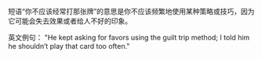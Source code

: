 短语“你不应该经常打那张牌”的意思是你不应该频繁地使用某种策略或技巧，因为它可能会失去效果或者给人不好的印象。

英文例句：
"He kept asking for favors using the guilt trip method; I told him he shouldn’t play that card too often."